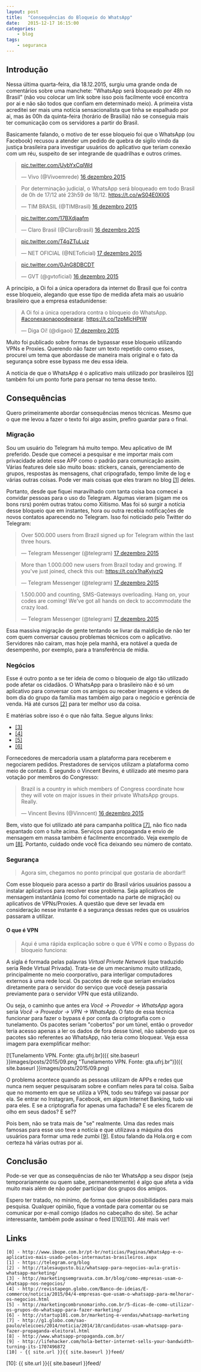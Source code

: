 ```yaml
---
layout: post
title:  "Consequências do Bloqueio do WhatsApp"
date:   2015-12-17 16:15:00
categories:
    - blog
tags:
    - seguranca
---
```


## Introdução

Nessa última quarta-feira, dia 18.12.2015, surgiu uma grande onda de comentários sobre uma manchete: "WhatsApp será bloqueado por 48h no Brasil" (não vou colocar um link sobre isso pois facilmente você encontra por ai e não são todos que confiam em determinado meio). A primeira vista acreditei ser mais uma notícia sensacionalista que tinha se espalhado por ai, mas às 00h da quinta-feira (horário de Brasilía) não se conseguia mais ter comunicação com os servidores a partir do Brasil.

Basicamente falando, o motivo de ter esse bloqueio foi que o WhatsApp (ou Facebook) recusou a atender um pedido de quebra de sigilo vindo da justiça brasileira para investigar usuários do aplicativo que teriam conexão com um réu, suspeito de ser integrande de quadrilhas e outros crimes.

<blockquote class="twitter-tweet" lang="pt"><p lang="und" dir="ltr"><a href="https://t.co/UybYxCqlWd">pic.twitter.com/UybYxCqlWd</a></p>&mdash; Vivo (@Vivoemrede) <a href="https://twitter.com/Vivoemrede/status/677274928320806912">16 dezembro 2015</a></blockquote>
<script async src="//platform.twitter.com/widgets.js" charset="utf-8"></script>

<blockquote class="twitter-tweet" lang="pt"><p lang="pt" dir="ltr">Por determinação judicial, o WhatsApp será bloqueado em todo Brasil de 0h de 17/12 até 23h59 de 18/12. <a href="https://t.co/wS04E0Xl0S">https://t.co/wS04E0Xl0S</a></p>&mdash; TIM BRASIL (@TIMBrasil) <a href="https://twitter.com/TIMBrasil/status/677273056302276609">16 dezembro 2015</a></blockquote>

<blockquote class="twitter-tweet" lang="pt"><p lang="und" dir="ltr"><a href="https://t.co/17BXdjaafm">pic.twitter.com/17BXdjaafm</a></p>&mdash; Claro Brasil (@ClaroBrasil) <a href="https://twitter.com/ClaroBrasil/status/677251907044433920">16 dezembro 2015</a></blockquote>

<blockquote class="twitter-tweet" lang="pt"><p lang="und" dir="ltr"><a href="https://t.co/T4qZTuLujz">pic.twitter.com/T4qZTuLujz</a></p>&mdash; NET OFICIAL (@NEToficial) <a href="https://twitter.com/NEToficial/status/677307263015501824">17 dezembro 2015</a></blockquote>

<blockquote class="twitter-tweet" lang="pt"><p lang="und" dir="ltr"><a href="https://t.co/0JnG8DBCDT">pic.twitter.com/0JnG8DBCDT</a></p>&mdash; GVT (@gvtoficial) <a href="https://twitter.com/gvtoficial/status/677276801782165505">16 dezembro 2015</a></blockquote>

A princípio, a Oi foi a única operadora da internet do Brasil que foi contra esse bloqueio, alegando que esse tipo de medida afeta mais ao usuário brasileiro que a empresa estadunidense:

<blockquote class="twitter-tweet" lang="pt"><p lang="pt" dir="ltr">A Oi foi a única operadora contra o bloqueio do WhatsApp. <a href="https://twitter.com/hashtag/aconexaonaopodeparar?src=hash">#aconexaonaopodeparar</a>. <a href="https://t.co/1zpMlcHPtW">https://t.co/1zpMlcHPtW</a></p>&mdash; Diga Oi! (@digaoi) <a href="https://twitter.com/digaoi/status/677544158337331200">17 dezembro 2015</a></blockquote>

Muito foi publicado sobre formas de bypassar esse bloqueio utilizando VPNs e Proxies. Querendo não fazer um texto repetido como esses, procurei um tema que abordasse de maneira mais original e o fato da segurança sobre esse bypass me deu essa ideia.

A notícia de que o WhatsApp é o aplicativo mais utilizado por brasileiros [\[0\]][0] também foi um ponto forte para pensar no tema desse texto.

## Consequências

Quero primeiramente abordar consequências menos técnicas. Mesmo que o que me levou a fazer o texto foi algo assim, prefiro guardar para o final.

### Migração

Sou um usuário do Telegram há muito tempo. Meu aplicativo de IM preferido. Desde que comecei a pesquisar e me importar mais com privacidade adotei esse APP como o padrão para comunicação assim. Várias features dele são muito boas: stickers, canais, gerenciamento de grupos, respostas às mensagens, chat cripografado, tempo limite de log e várias outras coisas. Pode ver mais coisas que eles traram no blog [\[1\]][1] deles.

Portanto, desde que fiquei maravilhado com tanta coisa boa comecei a convidar pessoas para o uso do Telegram. Algumas vieram (sigam me os bons rsrs) porém outras tratou como Xiitismo. Mas foi só surgir a notícia desse bloqueio que em instantes, hora ou outra recebia notificações de novos contatos aparecendo no Telegram. Isso foi noticiado pelo Twitter do Telegram:

<blockquote class="twitter-tweet" lang="pt"><p lang="en" dir="ltr">Over 500.000 users from Brazil signed up for Telegram within the last three hours.</p>&mdash; Telegram Messenger (@telegram) <a href="https://twitter.com/telegram/status/677278277657055232">17 dezembro 2015</a></blockquote>

<blockquote class="twitter-tweet" lang="pt"><p lang="en" dir="ltr">More than 1.000.000 new users from Brazil today and growing. If you&#39;ve just joined, check this out: <a href="https://t.co/x1haKyjvzQ">https://t.co/x1haKyjvzQ</a></p>&mdash; Telegram Messenger (@telegram) <a href="https://twitter.com/telegram/status/677295986281181188">17 dezembro 2015</a></blockquote>

<blockquote class="twitter-tweet" lang="pt"><p lang="en" dir="ltr">1.500.000 and counting, SMS-Gateways overloading. Hang on, your codes are coming! We&#39;ve got all hands on deck to accommodate the crazy load.</p>&mdash; Telegram Messenger (@telegram) <a href="https://twitter.com/telegram/status/677313217866125314">17 dezembro 2015</a></blockquote>

Essa massiva migração de gente tentando se livrar da maldição de não ter com quem conversar causou problemas técnicos com o aplicativo. Servidores não caíram, mas hoje pela manhã, era notável a queda de desempenho, por exemplo, para a transferência de mídia.

### Negócios

Esse é outro ponto a se ter ideia de como o bloqueio de algo tão utilizado pode afetar os cidadãos. O WhatsApp para o brasileiro não é só um aplicativo para conversar com os amigos ou receber imagens e vídeos de bom dia do grupo da família mas também algo para o negócio e gerência de venda. Há até cursos [\[2\]][2] para ter melhor uso da coisa.

E matérias sobre isso é o que não falta. Segue alguns links:

* [\[3\]][3]
* [\[4\]][4]
* [\[5\]][5]
* [\[6\]][6]

Fornecedores de mercadoria usam a plataforma para receberem e negociarem pedidos. Prestadores de serviços utilizam a plataforma como meio de contato. E segundo o Vincent Bevins, é utilizado até mesmo para votação por membros do Congresso:

<blockquote class="twitter-tweet" lang="pt"><p lang="en" dir="ltr">Brazil is a country in which members of Congress coordinate how they will vote on major issues in their private WhatsApp groups. Really.</p>&mdash; Vincent Bevins (@Vinncent) <a href="https://twitter.com/Vinncent/status/677229299204771842">16 dezembro 2015</a></blockquote>

Bem, visto que foi utilizado até para campanha política [\[7\]][7], não fico nada espantado com o tuíte acima. Serviços para propaganda e envio de mensagem em massa também é facilmente encontrado. Veja exemplo de um [\[8\]][8]. Portanto, cuidado onde você fica deixando seu número de contato.

### Segurança

> Agora sim, chegamos no ponto principal que gostaria de abordar!!

Com esse bloqueio para acesso a partir do Brasil vários usuários passou a instalar aplicativos para resolver esse problema. Seja aplicativos de mensagem instantânia (como foi comentado na parte de migração) ou aplicativos de VPNs/Proxies. A questão que deve ser levada em consideração nesse instante é a segurança dessas redes que os usuários passaram a utilizar.

#### O que é VPN

> Aqui é uma rápida explicação sobre o que é VPN e como o Bypass do bloqueio funciona:

A sigla é formada pelas palavras *Virtual Private Network* (que traduzido seria Rede Virtual Privada). Trata-se de um mecanismo muito utilizado, principalmente no meio coorporativo, para interligar computadores externos à uma rede local. Os pacotes de rede que seriam enviados diretamente para o servidor do serviço que você deseja passaria previamente para o servidor VPN que está utilizando.

Ou seja, o caminho que antes era *Você -> Provedor -> WhatsApp* agora seria *Você -> Provedor -> VPN -> WhatsApp*. O fato de essa técnica funcionar para fazer o bypass é por conta da criptografia com o tunelamento. Os pacotes seriam "cobertos" por um túnel, então o provedor teria acesso apenas a ler os dados de fora desse túnel, não sabendo que os pacotes são referentes ao WhatsApp, não teria como bloquear. Veja essa imagem para exemplificar melhor:

[![Tunelamento VPN. Fonte: gta.ufrj.br]({{ site.baseurl }}images/posts/2015/09.png "Tunelamento VPN. Fonte: gta.ufrj.br")]({{ site.baseurl }}images/posts/2015/09.png)

O problema acontece quando as pessoas utilizam de APPs e redes que nunca nem sequer pesquisaram sobre e confiam neles para tal coisa. Saiba que no momento em que se utiliza a VPN, todo seu tráfego vai passar por ela. Se entrar no Instagram, Facebook, em algum Internet Banking, tudo vai para eles. E se a criptografia for apenas uma fachada? E se eles ficarem de olho em seus dados? E se??

Pois bem, não se trata mais de "se" realmente. Uma das redes mais famosas para esse uso teve a notícia e que utilizava a máquina dos usuários para formar uma rede zumbi [\[9\]][9]. Estou falando da Hola.org e com certeza há várias outras por ai.

## Conclusão

Pode-se ver que as consequências de não ter WhatsApp a seu dispor (seja temporariamente ou quem sabe, permanentemente) é algo que afeta a vida muito mais além de não poder participar dos grupos dos amigos.

Espero ter tratado, no mínimo, de forma que deixe possibilidades para mais pesquisa. Qualquer opinião, fique a vontade para comentar ou se comunicar por e-mail comigo (dados no cabeçalho do site). Se achar interessante, também pode assinar o feed [\[10\]][10]. Até mais ver!

## Links

```
[0] - http://www.ibope.com.br/pt-br/noticias/Paginas/WhatsApp-e-o-aplicativo-mais-usado-pelos-internautas-brasileiros.aspx
[1] - https://telegram.org/blog
[2] - http://talesaugusto.biz/whatsapp-para-negocios-aula-gratis-whatsapp-marketing/
[3] - http://marketingsemgravata.com.br/blog/como-empresas-usam-o-whatsapp-nos-negocios/
[4] - http://revistapegn.globo.com/Banco-de-ideias/E-commerce/noticia/2015/04/4-empresas-que-usam-o-whatsapp-para-melhorar-os-negocios.html
[5] - http://marketingcombrunomarinho.com.br/5-dicas-de-como-utilizar-os-grupos-do-whatsapp-para-fazer-marketing/
[6] - http://startup101.com.br/marketing-e-vendas/whatsapp-marketing
[7] - http://g1.globo.com/sao-paulo/eleicoes/2014/noticia/2014/10/candidatos-usam-whatsapp-para-fazer-propaganda-eleitoral.html
[8] - http://www.whatsapp-propaganda.com.br/
[9] - http://lifehacker.com/hola-better-internet-sells-your-bandwidth-turning-its-1707496872
[10] - {{ site.url }}{{ site.baseurl }}feed/
```

[0]: http://www.ibope.com.br/pt-br/noticias/Paginas/WhatsApp-e-o-aplicativo-mais-usado-pelos-internautas-brasileiros.aspx
[1]: https://telegram.org/blog
[2]: http://talesaugusto.biz/whatsapp-para-negocios-aula-gratis-whatsapp-marketing/
[3]: http://marketingsemgravata.com.br/blog/como-empresas-usam-o-whatsapp-nos-negocios/
[4]: http://revistapegn.globo.com/Banco-de-ideias/E-commerce/noticia/2015/04/4-empresas-que-usam-o-whatsapp-para-melhorar-os-negocios.html
[5]: http://marketingcombrunomarinho.com.br/5-dicas-de-como-utilizar-os-grupos-do-whatsapp-para-fazer-marketing/
[6]: http://startup101.com.br/marketing-e-vendas/whatsapp-marketing
[7]: http://g1.globo.com/sao-paulo/eleicoes/2014/noticia/2014/10/candidatos-usam-whatsapp-para-fazer-propaganda-eleitoral.html
[8]: http://www.whatsapp-propaganda.com.br/
[9]: http://lifehacker.com/hola-better-internet-sells-your-bandwidth-turning-its-1707496872
[10]: {{ site.url }}{{ site.baseurl }}feed/